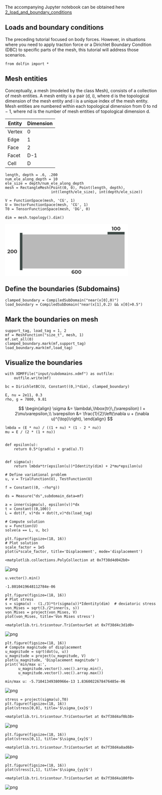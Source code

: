 The accompanying Jupyter notebook can be obtained here [2_load_and_boundary_conditions](../../../../../src/day-3/tutorials/2_load_and_boundary_conditions.ipynb)

## Loads and boundary conditions


The preceding tutorial focused on body forces. However, in situations where you need to apply traction force or a Dirichlet Boundary Condition (DBC) to specific parts of the mesh, this tutorial will address those scenarios.


```
from dolfin import *
```

## Mesh entities
Conceptually, a mesh (modeled by the class Mesh), consists of a collection of mesh entities. A mesh entity is a pair (d, i), where d is the topological dimension of the mesh entity and i is a unique index of the mesh entity. Mesh entities are numbered within each topological dimension from 0 to nd − 1, where nd is the number of mesh entities of topological dimension d.

| Entity               | Dimension           | 
| -------------------- | ------------------- |
| Vertex | 0             |
| Edge        | 1             |
|     Face   | 2             |
|    Facet    | D-1           |
|    Cell    | D             |


```
length, depth = .6, .200
num_ele_along_depth = 10
ele_size = depth/num_ele_along_depth
mesh = RectangleMesh(Point(0, 0), Point(length, depth),
                     int(length/ele_size), int(depth/ele_size))
```


```
V = FunctionSpace(mesh, 'CG', 1)
U = VectorFunctionSpace(mesh, 'CG', 1)
T0 = TensorFunctionSpace(mesh, 'DG', 0)
```


```
dim = mesh.topology().dim()
```

<?xml version="1.0" encoding="UTF-8" standalone="no"?><!DOCTYPE svg PUBLIC "-//W3C//DTD SVG 1.1//EN" "http://www.w3.org/Graphics/SVG/1.1/DTD/svg11.dtd"><svg width="80%" height="80%" viewBox="0 0 619 263" version="1.1" xmlns="http://www.w3.org/2000/svg" xmlns:xlink="http://www.w3.org/1999/xlink" xml:space="preserve" xmlns:serif="http://www.serif.com/" style="fill-rule:evenodd;clip-rule:evenodd;stroke-linejoin:round;stroke-miterlimit:2;"><rect id="Artboard1" x="0" y="0" width="619" height="262.868" style="fill:#fff;"/><rect x="87.158" y="52.597" width="514.14" height="171.38" style="fill:#b9b9b9;"/><rect x="74.305" y="44.532" width="12.854" height="187.51" style="fill:#3f4a47;"/><path d="M601.298,52.597l0,-12.854l-85.69,0l0,12.854l85.69,-0Z" style="fill:#3f4a47;"/><g><path d="M342.541,250.485c-1.631,0 -3.045,-0.339 -4.242,-1.019c-1.197,-0.679 -2.119,-1.673 -2.764,-2.98c-0.645,-1.308 -0.968,-2.921 -0.968,-4.84c0,-2.055 0.386,-3.796 1.159,-5.223c0.773,-1.426 1.843,-2.513 3.21,-3.26c1.367,-0.748 2.942,-1.121 4.726,-1.121c0.951,-0 1.859,0.102 2.725,0.305c0.866,0.204 1.614,0.51 2.242,0.917l-1.528,3.032c-0.493,-0.34 -1.019,-0.573 -1.58,-0.701c-0.56,-0.127 -1.146,-0.191 -1.758,-0.191c-1.545,0 -2.768,0.467 -3.668,1.401c-0.9,0.934 -1.35,2.319 -1.35,4.153c-0,0.305 0.004,0.645 0.013,1.019c0.008,0.373 0.055,0.747 0.14,1.121l-1.147,-1.07c0.323,-0.663 0.739,-1.219 1.249,-1.669c0.509,-0.45 1.116,-0.79 1.821,-1.019c0.705,-0.229 1.482,-0.344 2.331,-0.344c1.155,0 2.191,0.23 3.108,0.688c0.917,0.459 1.652,1.104 2.204,1.936c0.551,0.832 0.827,1.809 0.827,2.93c0,1.206 -0.301,2.254 -0.904,3.146c-0.603,0.891 -1.41,1.579 -2.42,2.063c-1.01,0.484 -2.153,0.726 -3.426,0.726Zm-0.23,-3.082c0.578,-0 1.092,-0.106 1.542,-0.319c0.45,-0.212 0.802,-0.522 1.057,-0.929c0.255,-0.408 0.382,-0.875 0.382,-1.401c-0,-0.816 -0.276,-1.465 -0.828,-1.949c-0.552,-0.484 -1.286,-0.726 -2.204,-0.726c-0.611,-0 -1.146,0.114 -1.604,0.344c-0.459,0.229 -0.82,0.543 -1.083,0.942c-0.263,0.399 -0.395,0.862 -0.395,1.389c0,0.509 0.127,0.963 0.382,1.362c0.255,0.4 0.612,0.714 1.07,0.943c0.459,0.229 1.019,0.344 1.681,0.344Z" style="fill:#3b3b3b;fill-rule:nonzero;"/><path d="M358.437,250.485c-1.461,0 -2.768,-0.361 -3.923,-1.082c-1.155,-0.722 -2.064,-1.771 -2.726,-3.146c-0.662,-1.376 -0.994,-3.04 -0.994,-4.994c0,-1.953 0.332,-3.617 0.994,-4.993c0.662,-1.375 1.571,-2.424 2.726,-3.146c1.155,-0.721 2.462,-1.082 3.923,-1.082c1.477,-0 2.789,0.361 3.936,1.082c1.146,0.722 2.05,1.771 2.713,3.146c0.662,1.376 0.993,3.04 0.993,4.993c0,1.954 -0.331,3.618 -0.993,4.994c-0.663,1.375 -1.567,2.424 -2.713,3.146c-1.147,0.721 -2.459,1.082 -3.936,1.082Zm-0,-3.49c0.696,0 1.303,-0.195 1.821,-0.586c0.518,-0.39 0.926,-1.01 1.223,-1.859c0.297,-0.849 0.446,-1.945 0.446,-3.287c-0,-1.341 -0.149,-2.437 -0.446,-3.286c-0.297,-0.849 -0.705,-1.469 -1.223,-1.859c-0.518,-0.391 -1.125,-0.586 -1.821,-0.586c-0.679,-0 -1.278,0.195 -1.796,0.586c-0.518,0.39 -0.926,1.01 -1.223,1.859c-0.297,0.849 -0.446,1.945 -0.446,3.286c0,1.342 0.149,2.438 0.446,3.287c0.297,0.849 0.705,1.469 1.223,1.859c0.518,0.391 1.117,0.586 1.796,0.586Z" style="fill:#3b3b3b;fill-rule:nonzero;"/><path d="M375.734,250.485c-1.46,0 -2.768,-0.361 -3.923,-1.082c-1.155,-0.722 -2.063,-1.771 -2.726,-3.146c-0.662,-1.376 -0.993,-3.04 -0.993,-4.994c-0,-1.953 0.331,-3.617 0.993,-4.993c0.663,-1.375 1.571,-2.424 2.726,-3.146c1.155,-0.721 2.463,-1.082 3.923,-1.082c1.478,-0 2.79,0.361 3.936,1.082c1.146,0.722 2.051,1.771 2.713,3.146c0.662,1.376 0.994,3.04 0.994,4.993c-0,1.954 -0.332,3.618 -0.994,4.994c-0.662,1.375 -1.567,2.424 -2.713,3.146c-1.146,0.721 -2.458,1.082 -3.936,1.082Zm0,-3.49c0.696,0 1.304,-0.195 1.822,-0.586c0.518,-0.39 0.925,-1.01 1.222,-1.859c0.298,-0.849 0.446,-1.945 0.446,-3.287c0,-1.341 -0.148,-2.437 -0.446,-3.286c-0.297,-0.849 -0.704,-1.469 -1.222,-1.859c-0.518,-0.391 -1.126,-0.586 -1.822,-0.586c-0.679,-0 -1.278,0.195 -1.796,0.586c-0.518,0.39 -0.925,1.01 -1.223,1.859c-0.297,0.849 -0.445,1.945 -0.445,3.286c-0,1.342 0.148,2.438 0.445,3.287c0.298,0.849 0.705,1.469 1.223,1.859c0.518,0.391 1.117,0.586 1.796,0.586Z" style="fill:#3b3b3b;fill-rule:nonzero;"/></g><g><path d="M12.132,147.203l-0,-2.675l6.878,-6.496c0.543,-0.493 0.942,-0.934 1.197,-1.325c0.255,-0.39 0.429,-0.747 0.522,-1.07c0.094,-0.322 0.141,-0.62 0.141,-0.891c-0,-0.714 -0.242,-1.261 -0.726,-1.643c-0.485,-0.383 -1.194,-0.574 -2.128,-0.574c-0.747,0 -1.439,0.145 -2.076,0.434c-0.637,0.288 -1.176,0.738 -1.617,1.35l-3.006,-1.936c0.679,-1.019 1.63,-1.826 2.853,-2.421c1.222,-0.594 2.632,-0.891 4.229,-0.891c1.324,-0 2.483,0.216 3.477,0.649c0.993,0.434 1.766,1.041 2.318,1.822c0.552,0.781 0.828,1.715 0.828,2.802c-0,0.578 -0.072,1.151 -0.217,1.72c-0.144,0.569 -0.433,1.167 -0.866,1.796c-0.433,0.628 -1.065,1.333 -1.898,2.114l-5.706,5.375l-0.79,-1.503l10.063,0l-0,3.363l-13.476,-0Z" style="fill:#3b3b3b;fill-rule:nonzero;"/><path d="M34.957,147.509c-1.461,-0 -2.768,-0.361 -3.923,-1.083c-1.155,-0.722 -2.064,-1.771 -2.726,-3.146c-0.662,-1.376 -0.993,-3.04 -0.993,-4.993c-0,-1.953 0.331,-3.618 0.993,-4.993c0.662,-1.376 1.571,-2.425 2.726,-3.146c1.155,-0.722 2.462,-1.083 3.923,-1.083c1.478,-0 2.79,0.361 3.936,1.083c1.146,0.721 2.051,1.77 2.713,3.146c0.662,1.375 0.993,3.04 0.993,4.993c0,1.953 -0.331,3.617 -0.993,4.993c-0.662,1.375 -1.567,2.424 -2.713,3.146c-1.146,0.722 -2.458,1.083 -3.936,1.083Zm0,-3.49c0.696,-0 1.303,-0.196 1.821,-0.586c0.518,-0.391 0.926,-1.011 1.223,-1.86c0.297,-0.849 0.446,-1.945 0.446,-3.286c0,-1.342 -0.149,-2.437 -0.446,-3.287c-0.297,-0.849 -0.705,-1.469 -1.223,-1.859c-0.518,-0.391 -1.125,-0.586 -1.821,-0.586c-0.679,-0 -1.278,0.195 -1.796,0.586c-0.518,0.39 -0.926,1.01 -1.223,1.859c-0.297,0.85 -0.446,1.945 -0.446,3.287c0,1.341 0.149,2.437 0.446,3.286c0.297,0.849 0.705,1.469 1.223,1.86c0.518,0.39 1.117,0.586 1.796,0.586Z" style="fill:#3b3b3b;fill-rule:nonzero;"/><path d="M52.254,147.509c-1.46,-0 -2.768,-0.361 -3.923,-1.083c-1.155,-0.722 -2.063,-1.771 -2.726,-3.146c-0.662,-1.376 -0.993,-3.04 -0.993,-4.993c-0,-1.953 0.331,-3.618 0.993,-4.993c0.663,-1.376 1.571,-2.425 2.726,-3.146c1.155,-0.722 2.463,-1.083 3.923,-1.083c1.478,-0 2.79,0.361 3.936,1.083c1.147,0.721 2.051,1.77 2.713,3.146c0.663,1.375 0.994,3.04 0.994,4.993c-0,1.953 -0.331,3.617 -0.994,4.993c-0.662,1.375 -1.566,2.424 -2.713,3.146c-1.146,0.722 -2.458,1.083 -3.936,1.083Zm0,-3.49c0.697,-0 1.304,-0.196 1.822,-0.586c0.518,-0.391 0.925,-1.011 1.223,-1.86c0.297,-0.849 0.445,-1.945 0.445,-3.286c0,-1.342 -0.148,-2.437 -0.445,-3.287c-0.298,-0.849 -0.705,-1.469 -1.223,-1.859c-0.518,-0.391 -1.125,-0.586 -1.822,-0.586c-0.679,-0 -1.278,0.195 -1.796,0.586c-0.518,0.39 -0.925,1.01 -1.222,1.859c-0.298,0.85 -0.446,1.945 -0.446,3.287c-0,1.341 0.148,2.437 0.446,3.286c0.297,0.849 0.704,1.469 1.222,1.86c0.518,0.39 1.117,0.586 1.796,0.586Z" style="fill:#3b3b3b;fill-rule:nonzero;"/></g><g><path d="M540.328,32.126l-0,-16.304l1.783,1.784l-5.35,-0l0,-3.312l7.694,0l-0,17.832l-4.127,0Z" style="fill:#3b3b3b;fill-rule:nonzero;"/><path d="M555.205,32.432c-1.46,-0 -2.768,-0.361 -3.923,-1.083c-1.155,-0.721 -2.063,-1.77 -2.726,-3.146c-0.662,-1.375 -0.993,-3.04 -0.993,-4.993c-0,-1.953 0.331,-3.617 0.993,-4.993c0.663,-1.376 1.571,-2.424 2.726,-3.146c1.155,-0.722 2.463,-1.083 3.923,-1.083c1.478,0 2.79,0.361 3.936,1.083c1.146,0.722 2.051,1.77 2.713,3.146c0.662,1.376 0.993,3.04 0.993,4.993c0,1.953 -0.331,3.618 -0.993,4.993c-0.662,1.376 -1.567,2.425 -2.713,3.146c-1.146,0.722 -2.458,1.083 -3.936,1.083Zm0,-3.49c0.696,-0 1.304,-0.195 1.822,-0.586c0.517,-0.391 0.925,-1.01 1.222,-1.86c0.297,-0.849 0.446,-1.944 0.446,-3.286c0,-1.342 -0.149,-2.437 -0.446,-3.286c-0.297,-0.849 -0.705,-1.469 -1.222,-1.86c-0.518,-0.39 -1.126,-0.586 -1.822,-0.586c-0.679,0 -1.278,0.196 -1.796,0.586c-0.518,0.391 -0.925,1.011 -1.223,1.86c-0.297,0.849 -0.445,1.944 -0.445,3.286c-0,1.342 0.148,2.437 0.445,3.286c0.298,0.85 0.705,1.469 1.223,1.86c0.518,0.391 1.117,0.586 1.796,0.586Z" style="fill:#3b3b3b;fill-rule:nonzero;"/><path d="M572.502,32.432c-1.46,-0 -2.768,-0.361 -3.923,-1.083c-1.155,-0.721 -2.063,-1.77 -2.726,-3.146c-0.662,-1.375 -0.993,-3.04 -0.993,-4.993c-0,-1.953 0.331,-3.617 0.993,-4.993c0.663,-1.376 1.571,-2.424 2.726,-3.146c1.155,-0.722 2.463,-1.083 3.923,-1.083c1.478,0 2.79,0.361 3.936,1.083c1.147,0.722 2.051,1.77 2.713,3.146c0.663,1.376 0.994,3.04 0.994,4.993c-0,1.953 -0.331,3.618 -0.994,4.993c-0.662,1.376 -1.566,2.425 -2.713,3.146c-1.146,0.722 -2.458,1.083 -3.936,1.083Zm0,-3.49c0.697,-0 1.304,-0.195 1.822,-0.586c0.518,-0.391 0.925,-1.01 1.223,-1.86c0.297,-0.849 0.445,-1.944 0.445,-3.286c0,-1.342 -0.148,-2.437 -0.445,-3.286c-0.298,-0.849 -0.705,-1.469 -1.223,-1.86c-0.518,-0.39 -1.125,-0.586 -1.822,-0.586c-0.679,0 -1.278,0.196 -1.796,0.586c-0.518,0.391 -0.925,1.011 -1.222,1.86c-0.298,0.849 -0.446,1.944 -0.446,3.286c-0,1.342 0.148,2.437 0.446,3.286c0.297,0.85 0.704,1.469 1.222,1.86c0.518,0.391 1.117,0.586 1.796,0.586Z" style="fill:#3b3b3b;fill-rule:nonzero;"/></g></svg>

## Define the boundaries (Subdomains)


```
clamped_boundary = CompiledSubDomain("near(x[0],0)")
load_boundary = CompiledSubDomain("near(x[1],0.2) && x[0]>0.5")
```

## Mark the boundaries on mesh


```
support_tag, load_tag = 1, 2
mf = MeshFunction("size_t", mesh, 1)
mf.set_all(0)
clamped_boundary.mark(mf,support_tag)
load_boundary.mark(mf,load_tag)
```

## Visualize the boundaries


```
with XDMFFile("input/subdomains.xdmf") as outfile:
    outfile.write(mf)
```


```
bc = DirichletBC(U, Constant((0,)*dim), clamped_boundary)
```


```
E, nu = 2e11, 0.3
rho, g = 7800, 9.81
```

$$
\begin{align}
\sigma &= \lambda\,\hbox{tr}\,(\varepsilon) I + 2\mu\varepsilon,\\
\varepsilon &= \frac{1}{2}\left(\nabla u + (\nabla u)^{\top}\right),
\end{align}
$$



```
lmbda = (E * nu) / ((1 + nu) * (1 - 2 * nu))
mu = E / (2 * (1 + nu))


def epsilon(u):
    return 0.5*(grad(u) + grad(u).T)


def sigma(u):
    return lmbda*tr(epsilon(u))*Identity(dim) + 2*mu*epsilon(u)
```


```
# Define variational problem
u, v = TrialFunction(U), TestFunction(U)
```


```
f = Constant((0, -rho*g))
```


```
ds = Measure("ds",subdomain_data=mf)
```


```
a = inner(sigma(u), epsilon(v))*dx
t = Constant((0,100))
L = dot(f, v)*dx + dot(t,v)*ds(load_tag)

# Compute solution
u = Function(U)
solve(a == L, u, bc)
```


```
plt.figure(figsize=(18, 16))
# Plot solution
scale_factor = 1e5
plot(u*scale_factor, title='Displacement', mode='displacement')
```




    <matplotlib.collections.PolyCollection at 0x7f38d4d042b0>




    
![png](2_load_and_boundary_conditions_files/2_load_and_boundary_conditions_21_1.png)
    



```
u.vector().min()
```




    -1.8010419648112784e-06




```
plt.figure(figsize=(18, 16))
# Plot stress
s = sigma(u) - (1./3)*tr(sigma(u))*Identity(dim)  # deviatoric stress
von_Mises = sqrt(3./2*inner(s, s))
von_Mises = project(von_Mises, V)
plot(von_Mises, title='Von Mises stress')
```




    <matplotlib.tri.tricontour.TriContourSet at 0x7f38d4c3d1d0>




    
![png](2_load_and_boundary_conditions_files/2_load_and_boundary_conditions_23_1.png)
    



```
plt.figure(figsize=(18, 16))
# Compute magnitude of displacement
u_magnitude = sqrt(dot(u, u))
u_magnitude = project(u_magnitude, V)
plot(u_magnitude, 'Displacement magnitude')
print('min/max u:',
      u_magnitude.vector().vec().array.min(),
      u_magnitude.vector().vec().array.max())
```

    min/max u: -5.71041349380966e-13 1.8360022678476485e-06



    
![png](2_load_and_boundary_conditions_files/2_load_and_boundary_conditions_24_1.png)
    



```
stress = project(sigma(u),T0)
plt.figure(figsize=(18, 16))
plot(stress[0,0], title='$\sigma_{xx}$')
```




    <matplotlib.tri.tricontour.TriContourSet at 0x7f38d4af0b38>




    
![png](2_load_and_boundary_conditions_files/2_load_and_boundary_conditions_25_1.png)
    



```
plt.figure(figsize=(18, 16))
plot(stress[0,1], title='$\sigma_{xy}$')
```




    <matplotlib.tri.tricontour.TriContourSet at 0x7f38d4a8ad68>




    
![png](2_load_and_boundary_conditions_files/2_load_and_boundary_conditions_26_1.png)
    



```
plt.figure(figsize=(18, 16))
plot(stress[1,1], title='$\sigma_{yy}$')
```




    <matplotlib.tri.tricontour.TriContourSet at 0x7f38d4a100f0>




    
![png](2_load_and_boundary_conditions_files/2_load_and_boundary_conditions_27_1.png)
    



```

```


```

```


```

```
